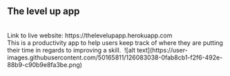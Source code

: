 ##               The level up app
</br>
Link to live website: https://thelevelupapp.herokuapp.com
</br>
This is a productivity app to help users keep track of where they are putting their time in regards to improving a skill. 
<img href=""/>
![alt text](https://user-images.githubusercontent.com/50165811/126083038-0fab8cb1-f2f6-492e-88b9-c90b9e8fa3be.png)

